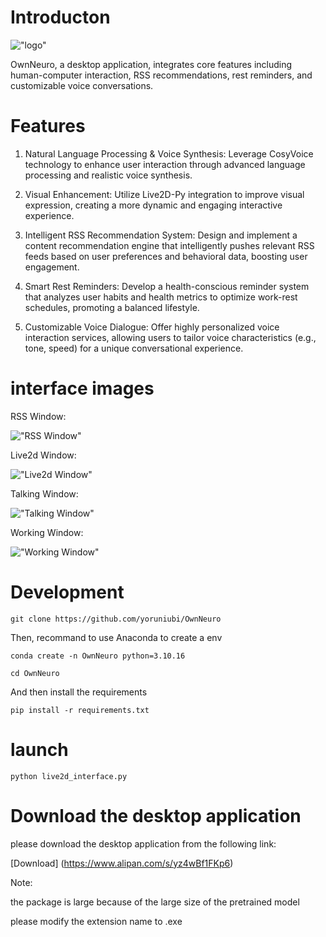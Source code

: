 # Introducton #
!["logo"](./UI_icons/logo.png)

OwnNeuro, a desktop application, integrates core features including human-computer interaction, RSS recommendations, rest reminders, and customizable voice conversations.

# Features # 
1. Natural Language Processing & Voice Synthesis: Leverage CosyVoice technology to enhance user interaction through advanced language processing and realistic voice synthesis.

2. Visual Enhancement: Utilize Live2D-Py integration to improve visual expression, creating a more dynamic and engaging interactive experience.

3. Intelligent RSS Recommendation System: Design and implement a content recommendation engine that intelligently pushes relevant RSS feeds based on user preferences and behavioral data, boosting user engagement.

4. Smart Rest Reminders: Develop a health-conscious reminder system that analyzes user habits and health metrics to optimize work-rest schedules, promoting a balanced lifestyle.

5. Customizable Voice Dialogue: Offer highly personalized voice interaction services, allowing users to tailor voice characteristics (e.g., tone, speed) for a unique conversational experience.

# interface images #

RSS Window: 

!["RSS Window"](./interface_images/RSS_Window.png)

Live2d Window:

!["Live2d Window"](./interface_images/main_interface.png)

Talking Window:

!["Talking Window"](./interface_images/talking_mode.png)

Working Window:

!["Working Window"](./interface_images/working_mode.png)

# Development #

```
git clone https://github.com/yoruniubi/OwnNeuro
```

Then, recommand to use Anaconda to create a env

```
conda create -n OwnNeuro python=3.10.16
```


```
cd OwnNeuro
```

And then install the requirements

```
pip install -r requirements.txt
```

# launch #

```
python live2d_interface.py
```

# Download the desktop application #
please download the desktop application from the following link:

[Download]
(https://www.alipan.com/s/yz4wBf1FKp6)

Note:

the package is large because of the large size of the pretrained model

please modify the extension name to .exe

